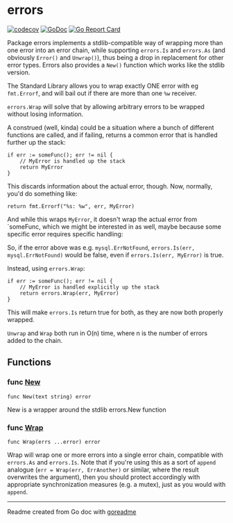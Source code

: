 # errors

[![codecov](https://codecov.io/gh/./branch/master/graph/badge.svg)](https://codecov.io/gh/.)
[![GoDoc](https://img.shields.io/badge/pkg.go.dev-doc-blue)](http://pkg.go.dev/.)
[![Go Report Card](https://goreportcard.com/badge/github.com/adamhassel/errors)](https://goreportcard.com/report/github.com/adamhassel/errors)

Package errors implements a stdlib-compatible way of wrapping more than
one error into an error chain, while supporting `errors.Is` and `errors.As` (and
obviously `Error()` and `Unwrap()`), thus being a drop in replacement for other
error types. Errors also provides a `New()` function which works like the stdlib version.

The Standard Library allows you to wrap exactly ONE error with eg
`fmt.Errorf`, and will bail out if there are more than one `%w` receiver.

`errors.Wrap` will solve that by allowing arbitrary errors to be wrapped without losing information.

A construed (well, kinda) could be a situation where a bunch of different functions are called, and if failing, returns a common error that is handled further up the stack:

```golang
if err := someFunc(); err != nil {
	// MyError is handled up the stack
	return MyError
}
```

This discards information about the actual error, though. Now, normally, you'd do something like:

```golang
return fmt.Errorf("%s: %w", err, MyError)
```

And while this wraps `MyError`, it doesn't wrap the actual error from `someFunc, which we might be interested in as well, maybe because some specific error requires specific handling:

So, if the error above was e.g. `mysql.ErrNotFound`, `errors.Is(err, mysql.ErrNotFound)` would be false, even if `errors.Is(err, MyError)` is true.

Instead, using `errors.Wrap`:

```golang
if err := someFunc(); err != nil {
	// MyError is handled explicitly up the stack
	return errors.Wrap(err, MyError)
}
```

This will make `errors.Is` return true for both, as they are now both properly wrapped.

`Unwrap` and `Wrap` both run in O(n) time, where n is the number of errors added to the chain.

## Functions

### func [New](/errors.go#L88)

`func New(text string) error`

New is a wrapper around the stdlib errors.New function

### func [Wrap](/errors.go#L73)

`func Wrap(errs ...error) error`

Wrap will wrap one or more errors into a single error chain, compatible with
`errors.As` and `errors.Is`. Note that if you're using this as a sort of `append`
analogue (`err = Wrap(err, ErrAnother)` or similar, where the result
overwrites the argument), then you should protect accordingly with appropriate
synchronization measures (e.g. a mutex), just as you would with `append`.

---
Readme created from Go doc with [goreadme](https://github.com/posener/goreadme)
